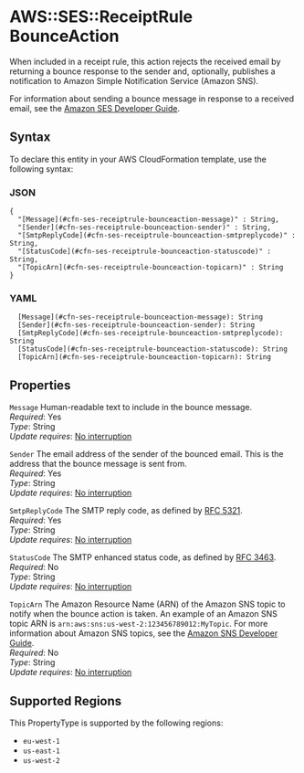 # AWS::SES::ReceiptRule BounceAction<a name="aws-properties-ses-receiptrule-bounceaction"></a>

When included in a receipt rule, this action rejects the received email by returning a bounce response to the sender and, optionally, publishes a notification to Amazon Simple Notification Service \(Amazon SNS\)\.

For information about sending a bounce message in response to a received email, see the [Amazon SES Developer Guide](https://docs.aws.amazon.com/ses/latest/DeveloperGuide/receiving-email-action-bounce.html)\.

## Syntax<a name="aws-properties-ses-receiptrule-bounceaction-syntax"></a>

To declare this entity in your AWS CloudFormation template, use the following syntax:

### JSON<a name="aws-properties-ses-receiptrule-bounceaction-syntax.json"></a>

```
{
  "[Message](#cfn-ses-receiptrule-bounceaction-message)" : String,
  "[Sender](#cfn-ses-receiptrule-bounceaction-sender)" : String,
  "[SmtpReplyCode](#cfn-ses-receiptrule-bounceaction-smtpreplycode)" : String,
  "[StatusCode](#cfn-ses-receiptrule-bounceaction-statuscode)" : String,
  "[TopicArn](#cfn-ses-receiptrule-bounceaction-topicarn)" : String
}
```

### YAML<a name="aws-properties-ses-receiptrule-bounceaction-syntax.yaml"></a>

```
  [Message](#cfn-ses-receiptrule-bounceaction-message): String
  [Sender](#cfn-ses-receiptrule-bounceaction-sender): String
  [SmtpReplyCode](#cfn-ses-receiptrule-bounceaction-smtpreplycode): String
  [StatusCode](#cfn-ses-receiptrule-bounceaction-statuscode): String
  [TopicArn](#cfn-ses-receiptrule-bounceaction-topicarn): String
```

## Properties<a name="aws-properties-ses-receiptrule-bounceaction-properties"></a>

`Message`  <a name="cfn-ses-receiptrule-bounceaction-message"></a>
Human\-readable text to include in the bounce message\.  
*Required*: Yes  
*Type*: String  
*Update requires*: [No interruption](https://docs.aws.amazon.com/AWSCloudFormation/latest/UserGuide/using-cfn-updating-stacks-update-behaviors.html#update-no-interrupt)

`Sender`  <a name="cfn-ses-receiptrule-bounceaction-sender"></a>
The email address of the sender of the bounced email\. This is the address that the bounce message is sent from\.  
*Required*: Yes  
*Type*: String  
*Update requires*: [No interruption](https://docs.aws.amazon.com/AWSCloudFormation/latest/UserGuide/using-cfn-updating-stacks-update-behaviors.html#update-no-interrupt)

`SmtpReplyCode`  <a name="cfn-ses-receiptrule-bounceaction-smtpreplycode"></a>
The SMTP reply code, as defined by [RFC 5321](https://tools.ietf.org/html/rfc5321)\.  
*Required*: Yes  
*Type*: String  
*Update requires*: [No interruption](https://docs.aws.amazon.com/AWSCloudFormation/latest/UserGuide/using-cfn-updating-stacks-update-behaviors.html#update-no-interrupt)

`StatusCode`  <a name="cfn-ses-receiptrule-bounceaction-statuscode"></a>
The SMTP enhanced status code, as defined by [RFC 3463](https://tools.ietf.org/html/rfc3463)\.  
*Required*: No  
*Type*: String  
*Update requires*: [No interruption](https://docs.aws.amazon.com/AWSCloudFormation/latest/UserGuide/using-cfn-updating-stacks-update-behaviors.html#update-no-interrupt)

`TopicArn`  <a name="cfn-ses-receiptrule-bounceaction-topicarn"></a>
The Amazon Resource Name \(ARN\) of the Amazon SNS topic to notify when the bounce action is taken\. An example of an Amazon SNS topic ARN is `arn:aws:sns:us-west-2:123456789012:MyTopic`\. For more information about Amazon SNS topics, see the [Amazon SNS Developer Guide](https://docs.aws.amazon.com/sns/latest/dg/CreateTopic.html)\.  
*Required*: No  
*Type*: String  
*Update requires*: [No interruption](https://docs.aws.amazon.com/AWSCloudFormation/latest/UserGuide/using-cfn-updating-stacks-update-behaviors.html#update-no-interrupt)

## Supported Regions

This PropertyType is supported by the following regions:

- `eu-west-1`
- `us-east-1`
- `us-west-2`
